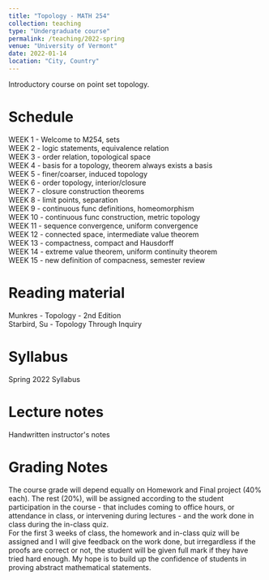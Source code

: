 ```yaml
---
title: "Topology - MATH 254"
collection: teaching
type: "Undergraduate course"
permalink: /teaching/2022-spring
venue: "University of Vermont"
date: 2022-01-14
location: "City, Country"
---
```


Introductory course on point set topology. 


Schedule
======
WEEK 1 - Welcome to M254, sets  
WEEK 2 - logic statements, equivalence relation  
WEEK 3 - order relation, topological space  
WEEK 4 - basis for a topology, theorem always exists a basis  
WEEK 5 - finer/coarser, induced topology  
WEEK 6 - order topology, interior/closure  
WEEK 7 - closure construction theorems  
WEEK 8 - limit points, separation  
WEEK 9 - continuous func definitions, homeomorphism  
WEEK 10 - continuous func construction, metric topology  
WEEK 11 - sequence convergence, uniform convergence  
WEEK 12 - connected space, intermediate value theorem  
WEEK 13 - compactness, compact and Hausdorff  
WEEK 14 - extreme value theorem, uniform continuity theorem  
WEEK 15 - new definition of compacness, semester review  

Reading material
======
Munkres - Topology - 2nd Edition  
Starbird, Su - Topology Through Inquiry

# Syllabus
Spring 2022 Syllabus

# Lecture notes
Handwritten instructor's notes

Grading Notes
======
The course grade will depend equally on Homework and Final project (40% each). The rest (20%), will be assigned according to the student participation in the course - that includes coming to office hours, or attendance in class, or intervening during lectures - and the work done in class during the in-class quiz.  
For the first 3 weeks of class, the homework and in-class quiz will be assigned and I will give feedback on the work done, but irregardless if the proofs are correct or not, the student will be given full mark if they have tried hard enough. My hope is to build up the confidence of students in proving abstract mathematical statements.

